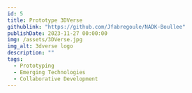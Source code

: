 ```yaml
---
id: 5
title: Prototype 3DVerse
githublink: "https://github.com/Jfabregoule/NADK-Boullee"
publishDate: 2023-11-27 00:00:00
img: /assets/3DVerse.jpg
img_alt: 3dverse logo
description: ""
tags:
  - Prototyping
  - Emerging Technologies
  - Collaborative Development
---
```

